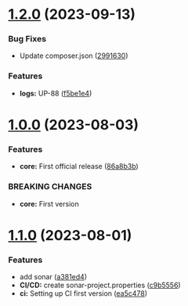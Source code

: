 # [1.2.0](https://github.com/UpStreamPay/payment-plugin-magento/compare/v1.0.0...v1.2.0) (2023-09-13)


### Bug Fixes

* Update composer.json ([2991630](https://github.com/UpStreamPay/payment-plugin-magento/commit/299163097d9d65ceae4d9e04b27cb86b27002a90))


### Features

* **logs:** UP-88 ([f5be1e4](https://github.com/UpStreamPay/payment-plugin-magento/commit/f5be1e44e3d0489512d7c3372cc6d45633593f99))



# [1.0.0](https://github.com/UpStreamPay/payment-plugin-magento/compare/v1.1.0...v1.0.0) (2023-08-03)


### Features

* **core:** First official release ([86a8b3b](https://github.com/UpStreamPay/payment-plugin-magento/commit/86a8b3bdd0f8ca6491262c6bce378eaa5f1ef788))


### BREAKING CHANGES

* **core:** First version



# [1.1.0](https://github.com/UpStreamPay/payment-plugin-magento/compare/c9b5556fee41fb5adc02bdcc4c6b9d949167cc8d...v1.1.0) (2023-08-01)


### Features

* add sonar ([a381ed4](https://github.com/UpStreamPay/payment-plugin-magento/commit/a381ed444e2956cd822264e54259442191063667))
* **CI/CD:** create sonar-project.properties ([c9b5556](https://github.com/UpStreamPay/payment-plugin-magento/commit/c9b5556fee41fb5adc02bdcc4c6b9d949167cc8d))
* **ci:** Setting up CI first version ([ea5c478](https://github.com/UpStreamPay/payment-plugin-magento/commit/ea5c478519233f49ec794976df1c34739f21df8d))



